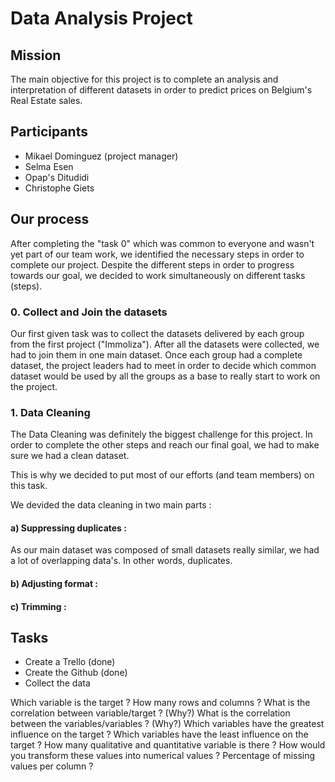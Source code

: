 # Data Analysis Project

## Mission

The main objective for this project is to complete an analysis and interpretation of different datasets in order to predict prices on Belgium's Real Estate sales.

## Participants

- Mikael Dominguez (project manager)
- Selma Esen
- Opap's Ditudidi
- Christophe Giets

## Our process

After completing the "task 0" which was common to everyone and wasn't yet part of our team work, we identified the necessary steps in order to complete our project.
Despite the different steps in order to progress towards our goal, we decided to work simultaneously on different tasks (steps).

### 0. Collect and Join the datasets

Our first given task was to collect the datasets delivered by each group from the first project ("Immoliza").
After all the datasets were collected, we had to join them in one main dataset.
Once each group had a complete dataset, the project leaders had to meet in order to decide which common dataset would be used by all the groups as a base to really start to work on the project.

### 1. Data Cleaning

The Data Cleaning was definitely the biggest challenge for this project. In order to complete the other steps and reach our final goal, we had to make sure we had a clean dataset.

This is why we decided to put most of our efforts (and team members) on this task.

We devided the data cleaning in two main parts :

#### a) Suppressing duplicates :
As our main dataset was composed of small datasets really similar, we had a lot of overlapping data's. In other words, duplicates.

#### b) Adjusting format : 

#### c) Trimming : 

## Tasks

- Create a Trello (done)
- Create the Github (done)
- Collect the data


Which variable is the target ?
How many rows and columns ?
What is the correlation between variable/target ? (Why?)
What is the correlation between the variables/variables ? (Why?)
Which variables have the greatest influence on the target ?
Which variables have the least influence on the target ?
How many qualitative and quantitative variable is there ? How would you transform these values into numerical values ?
Percentage of missing values per column ?


